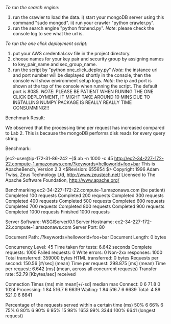 _To run the search engine:_
1) run the crawler to load the data.
i) start your mongoDB server using this command "sudo mongod".
ii) run your crawler "python crawler.py".
2) run the search engine "python fronend.py".
*Note*: please check the console log to see what the url is.

_To run the one click deployment script:_
1) put your AWS credential.csv file in the project directory.
2) choose names for your key pair and security group by assigning names to key_pair_name and sec_group_name.
3) run the script by "python one_click_deploy.py"
*Note*: the instance url and port number will be displayed shortly in the console, then the console will show environment setup logs.
*Note*: the ip and port is shown at the top of the console when running the script. The default port is 8085.
*NOTE*: PLEASE BE PATIENT WHEN RUNING THE ONE CLICK DEPLOYMENT, IT MIGHT TAKE AROUND 10 MINS DUE TO INSTALLING 
                NUMPY PACKAGE IS REALLY REALLY TIME CONSUMMING!!!

Benchmark Result:

We observed that the processing time per request has increased compared to Lab 2. This is because the mongoDB performs disk reads for every query string.

Benchmark:

[ec2-user@ip-172-31-86-242 ~]$ ab -n 1000 -c 45 http://ec2-34-227-172-22.compute-1.amazonaws.com/?keywords=helloworld+foo+bar
This is ApacheBench, Version 2.3 <$Revision: 655654 $>
Copyright 1996 Adam Twiss, Zeus Technology Ltd, http://www.zeustech.net/
Licensed to The Apache Software Foundation, http://www.apache.org/

Benchmarking ec2-34-227-172-22.compute-1.amazonaws.com (be patient)
Completed 100 requests
Completed 200 requests
Completed 300 requests
Completed 400 requests
Completed 500 requests
Completed 600 requests
Completed 700 requests
Completed 800 requests
Completed 900 requests
Completed 1000 requests
Finished 1000 requests

Server Software:        WSGIServer/0.1
Server Hostname:        ec2-34-227-172-22.compute-1.amazonaws.com
Server Port:            80

Document Path:          /?keywords=helloworld+foo+bar
Document Length:        0 bytes

Concurrency Level:      45
Time taken for tests:   6.642 seconds
Complete requests:      1000
Failed requests:        0
Write errors:           0
Non-2xx responses:      1000
Total transferred:      359000 bytes
HTML transferred:       0 bytes
Requests per second:    150.56 [#/sec] (mean)
Time per request:       298.875 [ms] (mean)
Time per request:       6.642 [ms] (mean, across all concurrent requests)
Transfer rate:          52.79 [Kbytes/sec] received

Connection Times (ms)
min  mean[+/-sd] median   max
Connect:        0    6  71.8      0    1024
Processing:     1   84 516.7      6    6639
Waiting:        1   84 516.7      6    6639
Total:          4   89 521.0      6    6641

Percentage of the requests served within a certain time (ms)
50%      6
66%      6
75%      6
80%      6
90%      6
95%     15
98%   1653
99%   3344
100%   6641 (longest request)

